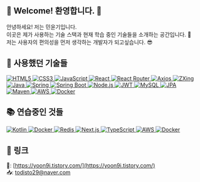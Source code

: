 ## 👋 Welcome! 환영합니다. 🙌

안녕하세요! 저는 민윤기입니다. <br>
이곳은 제가 사용하는 기술 스택과 현재 학습 중인 기술들을 소개하는 공간입니다. 🙂 <br>
저는 사용자의 편의성을 먼저 생각하는 개발자가 되고싶습니다. 😎

## 🚀 사용했던 기술들

<div align="left">
  <a target="_blank" rel="noopener noreferrer nofollow" href="https://techstack-generator.vercel.app/html5-icon.svg">
    <img src="https://img.shields.io/badge/HTML5-E34F26?style=for-the-badge&logo=html5&logoColor=white" alt="HTML5"/>
  </a>
  <a target="_blank" rel="noopener noreferrer nofollow" href="https://techstack-generator.vercel.app/css3-icon.svg">
    <img src="https://img.shields.io/badge/CSS3-1572B6?style=for-the-badge&logo=css3&logoColor=white" alt="CSS3"/>
  </a>
  <a target="_blank" rel="noopener noreferrer nofollow" href="https://techstack-generator.vercel.app/javascript-icon.svg">
    <img src="https://img.shields.io/badge/JavaScript-F7DF1E?style=for-the-badge&logo=javascript&logoColor=black" alt="JavaScript"/>
  </a>
  <a target="_blank" rel="noopener noreferrer nofollow" href="https://techstack-generator.vercel.app/react-icon.svg">
    <img src="https://img.shields.io/badge/React-61DAFB?style=for-the-badge&logo=react&logoColor=white" alt="React"/>
  </a>
  <a target="_blank" rel="noopener noreferrer nofollow" href="https://techstack-generator.vercel.app/react-router-icon.svg">
    <img src="https://img.shields.io/badge/React_Router-CA4245?style=for-the-badge&logo=react-router&logoColor=white" alt="React Router"/>
  </a>
  <a target="_blank" rel="noopener noreferrer nofollow" href="https://techstack-generator.vercel.app/axios-icon.svg">
    <img src="https://img.shields.io/badge/Axios-5A29E4?style=for-the-badge&logo=axios&logoColor=white" alt="Axios"/>
  </a>
  <a target="_blank" rel="noopener noreferrer nofollow" href="https://techstack-generator.vercel.app/zxing-icon.svg">
    <img src="https://img.shields.io/badge/ZXing-000000?style=for-the-badge" alt="ZXing"/>
  </a>
  <a target="_blank" rel="noopener noreferrer nofollow" href="https://techstack-generator.vercel.app/java-icon.svg">
    <img src="https://img.shields.io/badge/Java-007396?style=for-the-badge&logo=java&logoColor=white" alt="Java"/>
  </a>
  <a target="_blank" rel="noopener noreferrer nofollow" href="https://techstack-generator.vercel.app/spring-icon.svg">
    <img src="https://img.shields.io/badge/Spring-6DB33F?style=for-the-badge&logo=spring&logoColor=white" alt="Spring"/>
  </a>
  <a target="_blank" rel="noopener noreferrer nofollow" href="https://techstack-generator.vercel.app/spring-boot-icon.svg">
    <img src="https://img.shields.io/badge/Spring_Boot-6DB33F?style=for-the-badge&logo=springboot&logoColor=white" alt="Spring Boot"/>
  </a>
  <a target="_blank" rel="noopener noreferrer nofollow" href="https://techstack-generator.vercel.app/nodejs-icon.svg">
    <img src="https://img.shields.io/badge/Node.js-339933?style=for-the-badge&logo=node.js&logoColor=white" alt="Node.js"/>
  </a>
  <a target="_blank" rel="noopener noreferrer nofollow" href="https://techstack-generator.vercel.app/jwt-icon.svg">
    <img src="https://img.shields.io/badge/JWT-000000?style=for-the-badge&logo=jsonwebtokens&logoColor=white" alt="JWT"/>
  </a>
  <a target="_blank" rel="noopener noreferrer nofollow" href="https://techstack-generator.vercel.app/mysql-icon.svg">
    <img src="https://img.shields.io/badge/MySQL-4479A1?style=for-the-badge&logo=mysql&logoColor=white" alt="MySQL"/>
  </a>
  <a target="_blank" rel="noopener noreferrer nofollow" href="https://techstack-generator.vercel.app/jpa-icon.svg">
    <img src="https://img.shields.io/badge/JPA-6DB33F?style=for-the-badge&logo=hibernate&logoColor=white" alt="JPA"/>
  </a>
  <a target="_blank" rel="noopener noreferrer nofollow" href="https://techstack-generator.vercel.app/maven-icon.svg">
    <img src="https://img.shields.io/badge/Maven-C71A36?style=for-the-badge&logo=apache-maven&logoColor=white" alt="Maven"/>
  </a>
  <a target="_blank" rel="noopener noreferrer nofollow" href="https://techstack-generator.vercel.app/aws-icon.svg">
    <img src="https://img.shields.io/badge/AWS-232F3E?style=for-the-badge&logo=amazon-aws&logoColor=white" alt="AWS"/>
  </a>
  <a target="_blank" rel="noopener noreferrer nofollow" href="https://techstack-generator.vercel.app/docker-icon.svg">
    <img src="https://img.shields.io/badge/Docker-2496ED?style=for-the-badge&logo=docker&logoColor=white" alt="Docker"/>
  </a>
</div>

## 📚 연습중인 것들

<div align="left">
  <a target="_blank" rel="noopener noreferrer nofollow" href="https://techstack-generator.vercel.app/kotlin-icon.svg">
    <img src="https://img.shields.io/badge/Kotlin-7F52FF?style=for-the-badge&logo=kotlin&logoColor=white" alt="Kotlin"/>
  </a>
  <a target="_blank" rel="noopener noreferrer nofollow" href="https://techstack-generator.vercel.app/docker-icon.svg">
    <img src="https://img.shields.io/badge/Docker-2496ED?style=for-the-badge&logo=docker&logoColor=white" alt="Docker"/>
  </a>
  <a target="_blank" rel="noopener noreferrer nofollow" href="https://techstack-generator.vercel.app/redis-icon.svg">
    <img src="https://img.shields.io/badge/Redis-DC382D?style=for-the-badge&logo=redis&logoColor=white" alt="Redis"/>
  </a>
  <a target="_blank" rel="noopener noreferrer nofollow" href="https://techstack-generator.vercel.app/nextjs-icon.svg">
    <img src="https://img.shields.io/badge/Next.js-000000?style=for-the-badge&logo=nextdotjs&logoColor=white" alt="Next.js"/>
  </a>
  <a target="_blank" rel="noopener noreferrer nofollow" href="https://techstack-generator.vercel.app/typescript-icon.svg">
    <img src="https://img.shields.io/badge/TypeScript-3178C6?style=for-the-badge&logo=typescript&logoColor=white" alt="TypeScript"/>
  </a>
  <a target="_blank" rel="noopener noreferrer nofollow" href="https://techstack-generator.vercel.app/aws-icon.svg">
    <img src="https://img.shields.io/badge/AWS-232F3E?style=for-the-badge&logo=amazon-aws&logoColor=white" alt="AWS"/>
  </a>
  <a target="_blank" rel="noopener noreferrer nofollow" href="https://techstack-generator.vercel.app/docker-icon.svg">
    <img src="https://img.shields.io/badge/Docker-2496ED?style=for-the-badge&logo=docker&logoColor=white" alt="Docker"/>
  </a>
</div>



## 🔗 링크

📖: [https://yoon9i.tistory.com/](https://yoon9i.tistory.com/) <br>
📥: [todisto29@naver.com](mailto:todisto29@naver.com)
